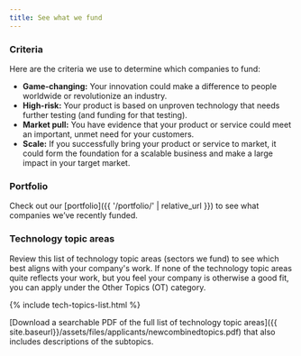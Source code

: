 ```yaml
---
title: See what we fund
---
```


### Criteria

Here are the criteria we use to determine which companies to fund:

- **Game-changing:** Your innovation could make a difference to people worldwide or revolutionize an industry.
- **High-risk:** Your product is based on unproven technology that needs further testing (and funding for that testing).
- **Market pull:** You have evidence that your product or service could meet an important, unmet need for your customers.
- **Scale:** If you successfully bring your product or service to market, it could form the foundation for a scalable business and make a large impact in your target market.

### Portfolio

Check out our [portfolio]({{ '/portfolio/' | relative_url }}) to see what companies we’ve recently funded.

### Technology topic areas

Review this list of technology topic areas (sectors we fund) to see which best aligns with your company's work. If none of the technology topic areas quite reflects your work, but you feel your company is otherwise a good fit, you can apply under the Other Topics (OT) category.

{% include tech-topics-list.html %}

[Download a searchable PDF of the full list of technology topic areas]({{ site.baseurl}}/assets/files/applicants/newcombinedtopics.pdf) that also includes descriptions of the subtopics.
